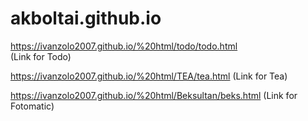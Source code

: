 # akboltai.github.io

https://ivanzolo2007.github.io/%20html/todo/todo.html  
(Link for Todo)

https://ivanzolo2007.github.io/%20html/TEA/tea.html 
(Link for Tea)

https://ivanzolo2007.github.io/%20html/Beksultan/beks.html
(Link for Fotomatic)
